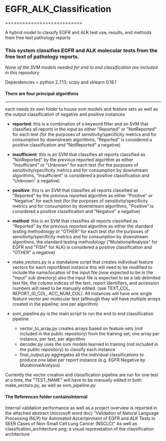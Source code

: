# EGFR_ALK_Classification
===========================

A hybrid model to classify EGFR and ALK test use, results, and methods from free text pathology reports 

### This system classifies EGFR and ALK molecular tests from the free text of pathology reports.
_None of the SVM models needed for end to end classification are included in this repository_

Dependencies = python 2.7.13; scipy and sklearn 0.18.1

#### There are four principal algorithms
-------------------------------------
each needs its own folder to house svm models and feature sets as well as the output classification of negative and positive instances

* __reported__: this is a combination of a keyword filter and an SVM that classifies all reports in the input as either "Reported" or "NotReported" for each test
    (for the purposes of sensitivity/specificity metrics and for consumption by downstream algorithms, "Reported" is considered a positive classification and "NotReported" a negative)

* __insufficient__: this is an SVM that classifies all reports classified as "NotReported" by the previous reported algorithm as either "Insufficient" or "Unknown" for each test
    (for the purposes of sensitivity/specificity metrics and for consumption by downstream algorithms, "Insufficient" is considered a positive classification and "Unknown" a negative)

* __positive__: this is an SVM that classifies all reports classified as "Reported" by the previous reported algorithm as either "Positive" or "Negative" for each test
    (for the purposes of sensitivity/specificity metrics and for consumption by downstream algorithms, "Positive" is considered a positive classification and "Negative" a negative)

* __method__: this is an SVM that classifies all reports classified as "Reported" by the previous reported algorithm as either the standard testing methodology or "OTHER" for each test
    (for the purposes of sensitivity/specificity metrics and for consumption by downstream algorithms, the standard testing methodology ("MutationalAnalysis" for EGFR and "FISH" for ALK) is considered a positive classification and "OTHER" a negative)
    

- make_vectors.py is a standalone script that creates individual feature vectors for each report&test instance
    this  will need to be modified to include the name/location of the input file (now expected to be in the "Input" sub directory)
    also the input file is expected to be a tab delimited text file, the column indices of the text, report identifiers, and accession numbers will need to be manually edited. (see TEXT_COL, REPORT_ID_COL, ACC_NUM_COL). All instances will have one single feature vector per molecular test (although they will have multiple arrays created in the pipeline; one per algorithm)

- svm_pipeline.py is the main script to run the end to end classification pipeline
    - vector_to_array.py creates arrays based on feature sets (not included in the public repository) from the training set; one array   per instance, per test, per algorithm
    - decoder.py uses the svm models learned in training (not included in the public repository) to classify each instance
    - final_output.py aggregates all the individual classifications to produce one label per report instance (e.g. EGFR Negative by MutationalAnalysis)

Currently the vector creation and classification pipeline are run for one test at a time, the "TEST_NAME" will have to be manually edited in both make_vectors.py, as well as svm_pipeline.py


#### The References folder containsInternal
Internal validation performance as well as a project overview is reported in the attached abstract (microsoft word doc) "Validation of Natural Language Processing (NLP) for Automated Ascertainment of EGFR and ALK Tests in SEER Cases of Non-Small Cell Lung Cancer (NSCLC)"
As well as classifcation_architecture.png; a visual represetation of the classification architecture